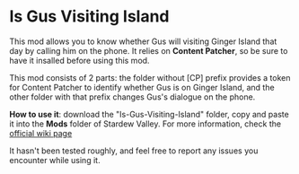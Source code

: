 # Is Gus Visiting Island
This mod allows you to know whether Gus will visiting Ginger Island that day by calling him on the phone. It relies on **Content Patcher**, so be sure to have it insalled before using this mod.

This mod consists of 2 parts: the folder without \[CP\] prefix provides a token for Content Patcher to identify whether Gus is on Ginger Island, and the other folder with that prefix changes Gus's dialogue on the phone.

**How to use it**: download the "Is-Gus-Visiting-Island" folder, copy and paste it into the **Mods** folder of Stardew Valley. For more information, check the [official wiki page](https://stardewvalleywiki.com/Modding:Player_Guide/Getting_Started)

It hasn't been tested roughly, and feel free to report any issues you encounter while using it.
